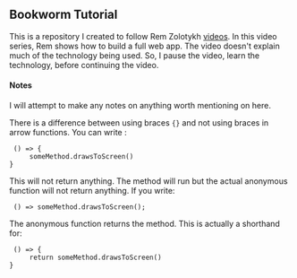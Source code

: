 ## Bookworm Tutorial

This is a repository I created to follow Rem Zolotykh [videos](https://www.youtube.com/watch?v=Pi5apIbuiYg&list=PLuNEz8XtB51KthRFiVtI8cmXNL9qlQJ5U). In this video series, Rem shows how to build a full web app. The video doesn't explain much of the technology being used. So, I pause the video, learn the technology, before continuing the video.

#### Notes
I will attempt to make any notes on anything worth mentioning on here.

There is a difference between using braces `{}` and not using braces in arrow functions. You can write :
```
 () => {
     someMethod.drawsToScreen()
}
```
This will not return anything. The method will run but the actual anonymous function will not return anything. If you write: 
```
 () => someMethod.drawsToScreen();
```
The anonymous function returns the method. This is actually a shorthand for:
```
 () => {
     return someMethod.drawsToScreen()
}
```